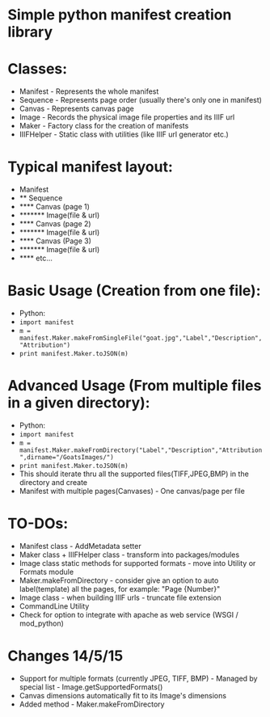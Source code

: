 # Simple python manifest creation library

# Classes:
* Manifest - Represents the whole manifest
* Sequence - Represents page order (usually there's only one in manifest)
* Canvas - Represents canvas page
* Image - Records the physical image file properties and its IIIF url
* Maker - Factory class for the creation of manifests
* IIIFHelper - Static class with utilities (like IIIF url generator etc.)

# Typical manifest layout:
* Manifest
* ** Sequence
* **** Canvas (page 1)
* ******* Image(file & url)
* **** Canvas (page 2)
* ******* Image(file & url)
* **** Canvas (Page 3)
* ******* Image(file & url)
* **** etc...
 
# Basic Usage (Creation from one file):
* Python:
* `import manifest`
* `m = manifest.Maker.makeFromSingleFile("goat.jpg","Label","Description","Attribution")`
* `print manifest.Maker.toJSON(m)`

# Advanced Usage (From multiple files in a given directory):
* Python:
* `import manifest`
* `m = manifest.Maker.makeFromDirectory("Label","Description","Attribution",dirname="/GoatsImages/")`
* `print manifest.Maker.toJSON(m)`
* This should iterate thru all the supported files(TIFF,JPEG,BMP) in the directory and create
* Manifest with multiple pages(Canvases) - One canvas/page per file

# TO-DOs:
* Manifest class - AddMetadata setter
* Maker class + IIIFHelper class - transform into packages/modules
* Image class static methods for supported formats - move into Utility or Formats module
* Maker.makeFromDirectory - consider give an option to auto label(template) all the pages, for example: "Page {Number}"
* Image class - when building IIIF urls - truncate file extension
* CommandLine Utility
* Check for option to integrate with apache as web service (WSGI / mod_python)

# Changes 14/5/15
* Support for multiple formats (currently JPEG, TIFF, BMP) - Managed by special list - Image.getSupportedFormats()
* Canvas dimensions automatically fit to its Image's dimensions
* Added method - Maker.makeFromDirectory


